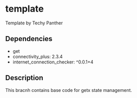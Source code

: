 # template

Template by Techy Panther

## Dependencies
- get
- connectivity_plus: 2.3.4 
- internet_connection_checker: ^0.0.1+4

## Description

This bracnh contains base code for getx state management.
